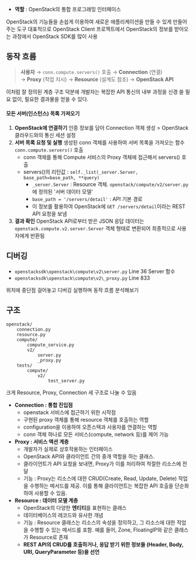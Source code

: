 - **역할** : OpenStack의 통합 프로그래밍 인터페이스

OpenStack의 기능들을 손쉽게 이용하여 새로운 애플리케이션을 만들 수 있게 만들어주는 도구
대표적으로 OpenStack Client 프로젝트에서 OpenStack의 정보를 받아오는 과정에서 OpenStack SDK를 많이 사용
## 동작 흐름
> **사용자** → `conn.compute.servers()` 호출 → **Connection** (연결) → **Proxy** (작업 지시) → **Resource** (설계도 참조) → **OpenStack API**

이처럼 잘 정의된 계층 구조 덕분에 개발자는 복잡한 API 통신의 내부 과정을 신경 쓸 필요 없이, 필요한 결과물을 얻을 수 있다.
#### 모든 서버(인스턴스) 목록 가져오기
1. **OpenStack에 연결하기** 
	인증 정보를 담아 Connection 객체 생성 > OpenStack 클라우드와의 통신 세션 설정
2. **서버 목록 요청 및 실행**
	생성된 conn 객체를 사용하여 서버 목록을 가져오는 함수 `conn.compute.servers()` 호출
	- conn 객체를 통해 Compute 서비스의 Proxy 객체에 접근해서 servers() 호출
	- servers()의 리턴값 : `self._list(_server.Server, base_path=base_path, **query)`
		- `_server.Server` : Resource 객체. `openstack/compute/v2/server.py`에 정의된 '서버 데이터 모델' 
		- `base_path = '/servers/detail'` : API 기본 경로
		- 이 정보를 활용하여 OpenStack에 `GET /servers/detail`이라는 REST API 요청을 보냄 
3. **결과 확인**
	OpenStack API로부터 받은 JSON 응답 데이터는 `openstack.compute.v2.server.Server` 객체 형태로 변환되어 최종적으로 사용자에게 반환됨
## 디버깅
- `openstacksdk\openstack\compute\v2\server.py` Line 36 Server 함수
- `openstacksdk\openstack\compute\v2\_proxy.py` Line 833 

위치에 중단점 걸어놓고 디버깅 실행하며 동작 흐름 분석해보기
## 구조
```
openstack/
	connection.py 
	resource.py 
	compute/ 
		compute_service.py 
		v2/ 
			server.py 
			_proxy.py 
	tests/ 
		compute/ 
			v2/ 
				test_server.py
```
크게 Resource, Proxy, Connection 세 구조로 나눌 수 있음
- **Connection : 통합 진입점**
	- openstack 서비스에 접근하기 위한 시작점
	- 구현된 proxy 객체를 통해 resource 객체를 호출하는 역할
	- configuration을 이용하여 오픈스택과 사용자를 연결하는 역할
	- conn 객체 하나로 모든 서비스(compute, network 등)를 제어 가능
- **Proxy : 서비스 액션 계층**
	- 개발자가 실제로 상호작용하는 인터페이스
	- OpenStack API와 클라이언트 간의 중개 역할을 하는 클래스. 
	- 클라이언트가 API 요청을 보내면, Proxy가 이를 처리하여 적절한 리소스에 전달
	- 기능 : Proxy는 리소스에 대한 CRUD(Create, Read, Update, Delete) 작업을 수행하는 메서드를 제공. 이를 통해 클라이언트는 복잡한 API 호출을 단순화하여 사용할 수 있음.
- **Resource : 데이터 모델 계층**
	- OpenStack의 다양한 **엔티티**를 표현하는 클래스
	- 데이터베이스의 레코드와 유사한 개념
	- 기능 : Resource 클래스는 리소스의 속성을 정의하고, 그 리소스에 대한 작업을 수행할 수 있는 메서드를 포함. 예를 들어, Zone, FloatingIP와 같은 클래스가 Resource로 존재
	- **REST API의 CRUD를 호출하거나, 응답 받기 위한 정보들 (Header, Body, URI, QueryParameter 등)을 선언**